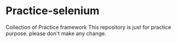 # Practice-selenium
Collection of Practice framework
This repository is just for practice purpose.
please don't make any change.
